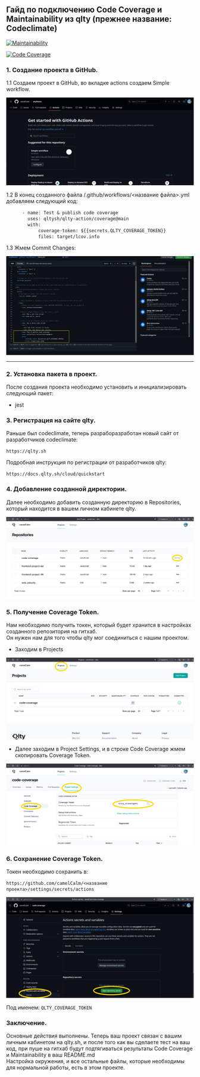 ## Гайд по подключению Code Coverage и Maintainability из qlty (прежнее название: Codeclimate)

[![Maintainability](https://qlty.sh/badges/efd1ecb1-98ac-4153-8df7-8b21567664fb/maintainability.svg)](https://qlty.sh/gh/camelCalm/projects/code-coverage)

[![Code Coverage](https://qlty.sh/badges/efd1ecb1-98ac-4153-8df7-8b21567664fb/test_coverage.svg)](https://qlty.sh/gh/camelCalm/projects/code-coverage)

### 1. Создание проекта в GitHub.

1.1 Создаем проект в GitHub, во вкладке actions создаем Simple workflow.

![get start actions](https://github.com/camelCalm/code-coverage/blob/main/img/getStartAct.png)

1.2 В конец созданного файла /.github/workflows/<название файла>.yml добавляем следующий код:

```
      - name: Test & publish code coverage
        uses: qltysh/qlty-action/coverage@main
        with:
            coverage-token: ${{secrets.QLTY_COVERAGE_TOKEN}}
            files: target/lcov.info
```

1.3 Жмем Commit Changes:

![add Test & publish code coverage](https://github.com/camelCalm/code-coverage/blob/main/img/addActions2.png)

---

### 2. Установка пакета в проект.

После создания проекта необходимо установить и инициализировать следующий пакет:

- jest

### 3. Регистрация на сайте qlty.

Раньше был codeclimate, теперь разраборазработан новый сайт от разработчиков codeclimate:

```
https://qlty.sh
```

Подробная инструкция по регистрации от разработчиков qlty:

```
https://docs.qlty.sh/cloud/quickstart
```

### 4. Добавление созданной директории.

Далее необходимо добавить созданную директорию в Repositories, который находится в вашем личном кабинете qlty.

![add project](https://github.com/camelCalm/code-coverage/blob/main/img/addProject.png)

### 5. Получение Coverage Token.

Нам необходимо получить токен, который будет хранится в настройках созданного репозитория на гитхаб.  
Он нужен нам для того чтобы qlty мог соединиться с нашим проектом. 

- Заходим в Projects

![open project](https://github.com/camelCalm/code-coverage/blob/main/img/openProjects.png)

- Далее заходим в Project Settings, и в строке Code Coverage жмем скопировать Coverage Token.

![set project](https://github.com/camelCalm/code-coverage/blob/main/img/setProj.png)

### 6. Сохранение Coverage Token.

Токен необходимо сохранить в:

```
https://github.com/camelCalm/<название проекта>/settings/secrets/actions 
```

![add secret key](https://github.com/camelCalm/code-coverage/blob/main/img/addSecret.png)

Под именем: ```QLTY_COVERAGE_TOKEN```

### Заключение.

Основные действия выполнены. Теперь ваш проект связан с вашим личным кабинетом на qlty.sh, и после того как вы сделаете тест на ваш код, при пуше на гитхаб будут подтягиваться результаты Code Coverage и Maintainability в ваш README.md  
Настройка окружения, и все остальные файлы, которые необходимы для нормальной работы, есть в этом проекте.